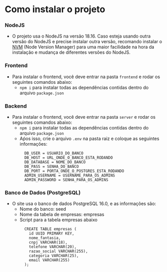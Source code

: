 # Como instalar o projeto

### NodeJS
- O projeto usa o NodeJS na versão 18.16. Caso esteja usando outra versão do NodeJS e precise instalar outra versão,
recomando instalar o [NVM](https://github.com/nvm-sh/nvm) (Node Version Manager) para uma maior facilidade na hora da instalação e mudança de diferentes versões do NodeJS.

### Frontend

- Para instalar o frontend, você deve entrar na pasta `frontend` e rodar os seguintes comandos abaixo:
  - `npm i` para instalar todas as dependências contidas dentro do arquivo `package.json`

### Backend
- Para instalar o frontend, você deve entrar na pasta `server` e rodar os seguintes comandos abaixo:
  - `npm i` para instalar todas as dependências contidas dentro do arquivo `package.json`
  - Aṕos isso, crie o arquivo `.env` na pasta raiz e coloque as seguintes informações:
    ```
      DB_USER = USUARIO_DO_BANCO
      DB_HOST = URL_ONDE_O_BANCO_ESTA_RODANDO
      DB_DATABASE = NOME_DO_BANCO
      DB_PASS = SENHA_DO_BANCO
      DB_PORT = PORTA_ONDE_O_POSTGRES_ESTA_RODANDO
      ADMIN_USERNAME = USERNAME_PARA_OS_ADMINS
      ADMIN_PASSWORD = SENHA_PARA_OS_ADMINS
    ```

### Banco de Dados (PostgreSQL)
- O site usa o banco de dados PostgreSQL 16.0, e as informações são:
  - Nome do banco: seed
  - Nome da tabela de empresas: empresas
  - Script para a tabela empresas abaixo
    ```
      CREATE TABLE empresas (
        id UUID PRIMARY KEY,
        nome_fantasia,
        cnpj VARCHAR(18),
        telefone VARCHAR(20),
        razao_social VARCHAR(255),
        categoria VARCHAR(25),
        email VARCHAR(255)
      );
      
    ```
